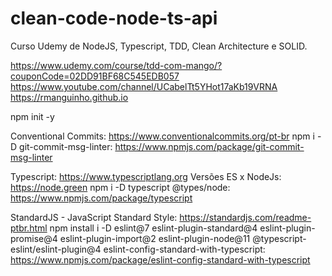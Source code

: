 # clean-code-node-ts-api
Curso Udemy de NodeJS, Typescript, TDD, Clean Architecture e SOLID.

https://www.udemy.com/course/tdd-com-mango/?couponCode=02DD91BF68C545EDB057
https://www.youtube.com/channel/UCabelTt5YHot17aKb19VRNA
https://rmanguinho.github.io

npm init -y

Conventional Commits: https://www.conventionalcommits.org/pt-br
npm i -D git-commit-msg-linter: https://www.npmjs.com/package/git-commit-msg-linter

Typescript: https://www.typescriptlang.org
Versões ES x NodeJs: https://node.green
npm i -D typescript @types/node: https://www.npmjs.com/package/typescript

StandardJS - JavaScript Standard Style: https://standardjs.com/readme-ptbr.html
npm install i -D eslint@7 eslint-plugin-standard@4 eslint-plugin-promise@4 eslint-plugin-import@2 eslint-plugin-node@11 @typescript-eslint/eslint-plugin@4 eslint-config-standard-with-typescript: https://www.npmjs.com/package/eslint-config-standard-with-typescript
